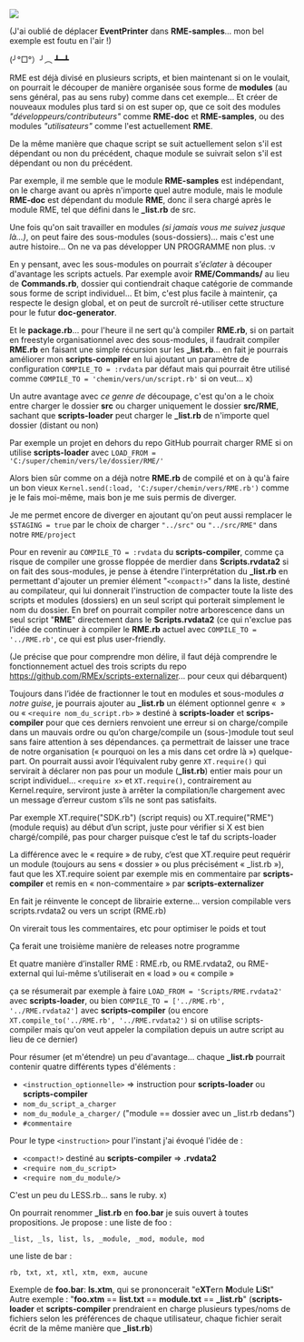 ![](https://cdn.discordapp.com/attachments/412532772129734656/417809748487045142/unknown.png)

(J'ai oublié de déplacer **EventPrinter** dans **RME-samples**... mon bel exemple est foutu en l'air !)

(╯°□°）╯︵ ┻━┻



RME est déjà divisé en plusieurs scripts, et bien maintenant si on le voulait, on pourrait le découper de manière organisée sous forme de **modules** (au sens général, pas au sens ruby) comme dans cet exemple... Et créer de nouveaux modules plus tard si on est super op, que ce soit des modules *"développeurs/contributeurs"* comme **RME-doc** et **RME-samples**, ou des modules *"utilisateurs"* comme l'est actuellement **RME**.

De la même manière que chaque script se suit actuellement selon s'il est dépendant ou non du précédent, chaque module se suivrait selon s'il est dépendant ou non du précédent.

Par exemple, il me semble que le module **RME-samples** est indépendant, on le charge avant ou après n'importe quel autre module, mais le module **RME-doc** est dépendant du module **RME**, donc il sera chargé après le module RME, tel que défini dans le **_list.rb** de src.

Une fois qu'on sait travailler en modules *(si jamais vous me suivez jusque là...)*, on peut faire des sous-modules (sous-dossiers)... mais c'est une autre histoire... On ne va pas développer UN PROGRAMME non plus. :v

En y pensant, avec les sous-modules on pourrait *s'éclater* à découper d'avantage les scripts actuels. Par exemple avoir **RME/Commands/** au lieu de **Commands.rb**, dossier qui contiendrait chaque catégorie de commande sous forme de script individuel... Et bim, c'est plus facile à maintenir, ça respecte le design global, et on peut de surcroît ré-utiliser cette structure pour le futur **doc-generator**.

Et le **package.rb**... pour l'heure il ne sert qu'à compiler **RME.rb**, si on partait en freestyle organisationnel avec des sous-modules, il faudrait compiler **RME.rb** en faisant une simple récursion sur les **_list.rb**... en fait je pourrais améliorer mon **scripts-compiler** en lui ajoutant un paramètre de configuration `COMPILE_TO = :rvdata` par défaut mais qui pourrait être utilisé comme `COMPILE_TO = 'chemin/vers/un/script.rb'` si on veut... x)

Un autre avantage avec *ce genre de* découpage, c'est qu'on a le choix entre charger le dossier **src** ou charger uniquement le dossier **src/RME**, sachant que **scripts-loader** peut charger le **_list.rb** de n'importe quel dossier (distant ou non)

Par exemple un projet en dehors du repo GitHub pourrait charger RME si on utilise **scripts-loader** avec `LOAD_FROM = 'C:/super/chemin/vers/le/dossier/RME/'`

Alors bien sûr comme on a déjà notre **RME.rb** de compilé et on à qu'à faire un bon vieux `Kernel.send(:load, 'C:/super/chemin/vers/RME.rb')` comme je le fais moi-même, mais bon je me suis permis de diverger.

Je me permet encore de diverger en ajoutant qu'on peut aussi remplacer le `$STAGING = true` par le choix de charger `"../src"` ou `"../src/RME"` dans notre `RME/project`

Pour en revenir au `COMPILE_TO = :rvdata` du **scripts-compiler**, comme ça risque de compiler une grosse floppée de merdier dans **Scripts.rvdata2** si on fait des sous-modules, je pense à étendre l'interprétation du **_list.rb** en permettant d'ajouter un premier élément "`<compact!>`" dans la liste, destiné au compilateur, qui lui donnerait l'instruction de compacter toute la liste des scripts et modules (dossiers) en un seul script qui porterait simplement le nom du dossier. En bref on pourrait compiler notre arborescence dans un seul script "**RME**" directement dans le **Scripts.rvdata2** (ce qui n'exclue pas l'idée de continuer à compiler le **RME.rb** actuel avec `COMPILE_TO = '../RME.rb'`, ce qui est plus user-friendly.

(Je précise que pour comprendre mon délire, il faut déjà comprendre le fonctionnement actuel des trois scripts du repo https://github.com/RMEx/scripts-externalizer... pour ceux qui débarquent)

Toujours dans l’idée de fractionner le tout en modules et sous-modules *a notre guise*, je pourrais ajouter au **_list.rb** un élément optionnel genre « <require nom_de_module> » ou « `<require nom_du_script.rb>` » destiné à **scripts-loader** et **scrips-compiler** pour que ces derniers renvoient une erreur si on charge/compile dans un mauvais ordre ou qu’on charge/compile un (sous-)module tout seul sans faire attention à ses dépendances. ça permettrait de laisser une trace de notre organisation  (« pourquoi on les a mis dans cet ordre là ») quelque-part. On pourrait aussi avoir l’équivalent ruby genre `XT.require()` qui servirait à déclarer non pas pour un module (**_list.rb**) entier mais pour un script individuel... `<require x>` et `XT.require()`, contrairement au Kernel.require, serviront juste à arrêter la compilation/le chargement avec un message d’erreur custom s’ils ne sont pas satisfaits.

Par exemple XT.require("SDK.rb") (script requis) ou XT.require("RME") (module requis) au début d’un script, juste pour vérifier si X est bien chargé/compilé, pas pour charger puisque c’est le taf du scripts-loader

La différence avec le « require » de ruby, c’est que XT.require peut requérir un module (toujours au sens « dossier » ou plus précisément « _list.rb »), faut que les XT.require soient par exemple mis en commentaire par **scripts-compiler** et remis en « non-commentaire » par **scripts-externalizer**

En fait je réinvente le concept de librairie externe... version compilable vers scripts.rvdata2 ou vers un script (RME.rb)

On virerait tous les commentaires, etc pour optimiser le poids et tout

Ça ferait une troisième manière de releases notre programme

Et quatre manière d’installer RME : RME.rb, ou RME.rvdata2, ou RME-external qui lui-même s’utiliserait en « load » ou « compile »

ça se résumerait par exemple à faire `LOAD_FROM = 'Scripts/RME.rvdata2'` avec **scripts-loader**, ou bien `COMPILE_TO = ['../RME.rb', '../RME.rvdata2']` avec **scripts-compiler** (ou encore `XT.compile_to('../RME.rb', '../RME.rvdata2')` si on utilise scripts-compiler mais qu'on veut appeler la compilation depuis un autre script au lieu de ce dernier)

Pour résumer (et m'étendre) un peu d'avantage... chaque **_list.rb** pourrait contenir quatre différents types d'éléments :

- `<instruction_optionnelle>` => instruction pour **scripts-loader** ou **scripts-compiler**
- `nom_du_script_a_charger`
- `nom_du_module_a_charger/` ("module == dossier avec un _list.rb dedans")
- `#commentaire`

Pour le type `<instruction>` pour l'instant j'ai évoqué l'idée de :
- `<compact!>` destiné au **scripts-compiler** => **.rvdata2**
- `<require nom_du_script>`
- `<require nom_du_module/>`

C'est un peu du LESS.rb... sans le ruby. x)

On pourrait renommer **_list.rb** en **foo.bar** je suis ouvert à toutes propositions. Je propose :
une liste de foo :
```
_list, _ls, list, ls, _module, _mod, module, mod
```
une liste de bar :
```
rb, txt, xt, xtl, xtm, exm, aucune
```
Exemple de **foo.bar**: **ls.xtm**, qui se prononcerait "e**XT**ern **M**odule **L**i**S**t"
Autre exemple : "**foo.xtm** == **list.txt** == **module.txt** == **_list.rb**" (**scripts-loader** et **scripts-compiler** prendraient en charge plusieurs types/noms de fichiers selon les préférences de chaque utilisateur, chaque fichier serait écrit de la même manière que **_list.rb**)
